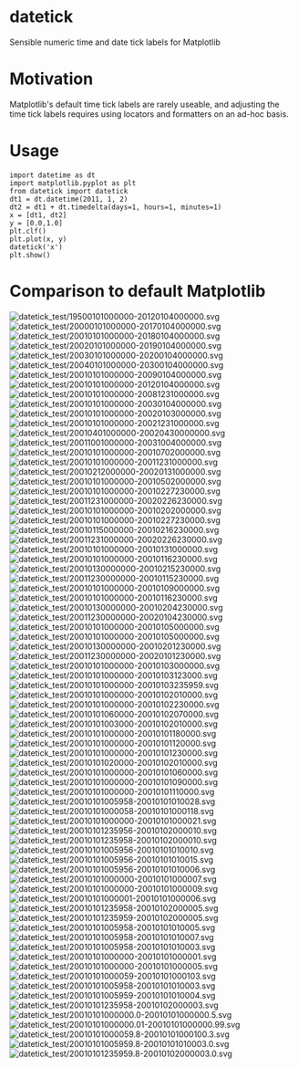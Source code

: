 # datetick

Sensible numeric time and date tick labels for Matplotlib

# Motivation

Matplotlib's default time tick labels are rarely useable, and adjusting the time tick labels requires using locators and formatters on an ad-hoc basis.

# Usage

```
import datetime as dt
import matplotlib.pyplot as plt
from datetick import datetick
dt1 = dt.datetime(2011, 1, 2)
dt2 = dt1 + dt.timedelta(days=1, hours=1, minutes=1)
x = [dt1, dt2]
y = [0.0,1.0]
plt.clf()
plt.plot(x, y)
datetick('x')
plt.show()
```

# Comparison to default Matplotlib


![datetick_test/19500101000000-20120104000000.svg](datetick_test/19500101000000-20120104000000.svg)
![datetick_test/20000101000000-20170104000000.svg](datetick_test/20000101000000-20170104000000.svg)
![datetick_test/20010101000000-20180104000000.svg](datetick_test/20010101000000-20180104000000.svg)
![datetick_test/20020101000000-20190104000000.svg](datetick_test/20020101000000-20190104000000.svg)
![datetick_test/20030101000000-20200104000000.svg](datetick_test/20030101000000-20200104000000.svg)
![datetick_test/20040101000000-20300104000000.svg](datetick_test/20040101000000-20300104000000.svg)
![datetick_test/20010101000000-20090104000000.svg](datetick_test/20010101000000-20090104000000.svg)
![datetick_test/20010101000000-20120104000000.svg](datetick_test/20010101000000-20120104000000.svg)
![datetick_test/20010101000000-20081231000000.svg](datetick_test/20010101000000-20081231000000.svg)
![datetick_test/20010101000000-20030104000000.svg](datetick_test/20010101000000-20030104000000.svg)
![datetick_test/20010101000000-20020103000000.svg](datetick_test/20010101000000-20020103000000.svg)
![datetick_test/20010101000000-20021231000000.svg](datetick_test/20010101000000-20021231000000.svg)
![datetick_test/20010401000000-20020430000000.svg](datetick_test/20010401000000-20020430000000.svg)
![datetick_test/20011001000000-20031004000000.svg](datetick_test/20011001000000-20031004000000.svg)
![datetick_test/20010101000000-20010702000000.svg](datetick_test/20010101000000-20010702000000.svg)
![datetick_test/20010101000000-20011231000000.svg](datetick_test/20010101000000-20011231000000.svg)
![datetick_test/20010212000000-20020131000000.svg](datetick_test/20010212000000-20020131000000.svg)
![datetick_test/20010101000000-20010502000000.svg](datetick_test/20010101000000-20010502000000.svg)
![datetick_test/20010101000000-20010227230000.svg](datetick_test/20010101000000-20010227230000.svg)
![datetick_test/20011231000000-20020226230000.svg](datetick_test/20011231000000-20020226230000.svg)
![datetick_test/20010101000000-20010202000000.svg](datetick_test/20010101000000-20010202000000.svg)
![datetick_test/20010101000000-20010227230000.svg](datetick_test/20010101000000-20010227230000.svg)
![datetick_test/20010115000000-20010216230000.svg](datetick_test/20010115000000-20010216230000.svg)
![datetick_test/20011231000000-20020226230000.svg](datetick_test/20011231000000-20020226230000.svg)
![datetick_test/20010101000000-20010131000000.svg](datetick_test/20010101000000-20010131000000.svg)
![datetick_test/20010101000000-20010116230000.svg](datetick_test/20010101000000-20010116230000.svg)
![datetick_test/20010130000000-20010215230000.svg](datetick_test/20010130000000-20010215230000.svg)
![datetick_test/20011230000000-20010115230000.svg](datetick_test/20011230000000-20010115230000.svg)
![datetick_test/20010101000000-20010109000000.svg](datetick_test/20010101000000-20010109000000.svg)
![datetick_test/20010101000000-20010116230000.svg](datetick_test/20010101000000-20010116230000.svg)
![datetick_test/20010130000000-20010204230000.svg](datetick_test/20010130000000-20010204230000.svg)
![datetick_test/20011230000000-20020104230000.svg](datetick_test/20011230000000-20020104230000.svg)
![datetick_test/20010101000000-20010105000000.svg](datetick_test/20010101000000-20010105000000.svg)
![datetick_test/20010101000000-20010105000000.svg](datetick_test/20010101000000-20010105000000.svg)
![datetick_test/20010130000000-20010201230000.svg](datetick_test/20010130000000-20010201230000.svg)
![datetick_test/20011230000000-20020101230000.svg](datetick_test/20011230000000-20020101230000.svg)
![datetick_test/20010101000000-20010103000000.svg](datetick_test/20010101000000-20010103000000.svg)
![datetick_test/20010101000000-20010103123000.svg](datetick_test/20010101000000-20010103123000.svg)
![datetick_test/20010101000000-20010103235959.svg](datetick_test/20010101000000-20010103235959.svg)
![datetick_test/20010101000000-20010102010000.svg](datetick_test/20010101000000-20010102010000.svg)
![datetick_test/20010101000000-20010102230000.svg](datetick_test/20010101000000-20010102230000.svg)
![datetick_test/20010101060000-20010102070000.svg](datetick_test/20010101060000-20010102070000.svg)
![datetick_test/20010101003000-20010102010000.svg](datetick_test/20010101003000-20010102010000.svg)
![datetick_test/20010101000000-20010101180000.svg](datetick_test/20010101000000-20010101180000.svg)
![datetick_test/20010101000000-20010101120000.svg](datetick_test/20010101000000-20010101120000.svg)
![datetick_test/20010101000000-20010101230000.svg](datetick_test/20010101000000-20010101230000.svg)
![datetick_test/20010101020000-20010102010000.svg](datetick_test/20010101020000-20010102010000.svg)
![datetick_test/20010101000000-20010101060000.svg](datetick_test/20010101000000-20010101060000.svg)
![datetick_test/20010101000000-20010101090000.svg](datetick_test/20010101000000-20010101090000.svg)
![datetick_test/20010101000000-20010101110000.svg](datetick_test/20010101000000-20010101110000.svg)
![datetick_test/20010101005958-20010101010028.svg](datetick_test/20010101005958-20010101010028.svg)
![datetick_test/20010101000058-20010101000118.svg](datetick_test/20010101000058-20010101000118.svg)
![datetick_test/20010101000000-20010101000021.svg](datetick_test/20010101000000-20010101000021.svg)
![datetick_test/20010101235956-20010102000010.svg](datetick_test/20010101235956-20010102000010.svg)
![datetick_test/20010101235958-20010102000010.svg](datetick_test/20010101235958-20010102000010.svg)
![datetick_test/20010101005956-20010101010010.svg](datetick_test/20010101005956-20010101010010.svg)
![datetick_test/20010101005956-20010101010015.svg](datetick_test/20010101005956-20010101010015.svg)
![datetick_test/20010101005956-20010101010006.svg](datetick_test/20010101005956-20010101010006.svg)
![datetick_test/20010101000000-20010101000007.svg](datetick_test/20010101000000-20010101000007.svg)
![datetick_test/20010101000000-20010101000009.svg](datetick_test/20010101000000-20010101000009.svg)
![datetick_test/20010101000001-20010101000006.svg](datetick_test/20010101000001-20010101000006.svg)
![datetick_test/20010101235958-20010102000005.svg](datetick_test/20010101235958-20010102000005.svg)
![datetick_test/20010101235959-20010102000005.svg](datetick_test/20010101235959-20010102000005.svg)
![datetick_test/20010101005958-20010101010005.svg](datetick_test/20010101005958-20010101010005.svg)
![datetick_test/20010101005958-20010101010007.svg](datetick_test/20010101005958-20010101010007.svg)
![datetick_test/20010101005958-20010101010003.svg](datetick_test/20010101005958-20010101010003.svg)
![datetick_test/20010101000000-20010101000001.svg](datetick_test/20010101000000-20010101000001.svg)
![datetick_test/20010101000000-20010101000005.svg](datetick_test/20010101000000-20010101000005.svg)
![datetick_test/20010101000059-20010101000103.svg](datetick_test/20010101000059-20010101000103.svg)
![datetick_test/20010101005958-20010101010003.svg](datetick_test/20010101005958-20010101010003.svg)
![datetick_test/20010101005959-20010101010004.svg](datetick_test/20010101005959-20010101010004.svg)
![datetick_test/20010101235958-20010102000003.svg](datetick_test/20010101235958-20010102000003.svg)
![datetick_test/20010101000000.0-20010101000000.5.svg](datetick_test/20010101000000.0-20010101000000.5.svg)
![datetick_test/20010101000000.01-20010101000000.99.svg](datetick_test/20010101000000.01-20010101000000.99.svg)
![datetick_test/20010101000059.8-20010101000100.3.svg](datetick_test/20010101000059.8-20010101000100.3.svg)
![datetick_test/20010101005959.8-20010101010003.0.svg](datetick_test/20010101005959.8-20010101010003.0.svg)
![datetick_test/20010101235959.8-20010102000003.0.svg](datetick_test/20010101235959.8-20010102000003.0.svg)